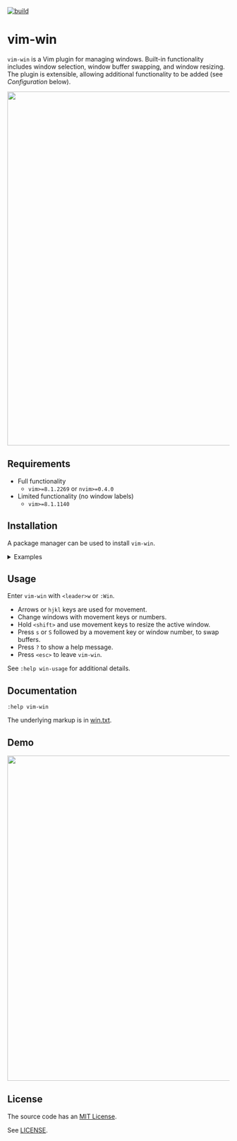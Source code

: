 [![build][badge_thumbnail]][badge_link]

# vim-win

`vim-win` is a Vim plugin for managing windows. Built-in functionality includes
window selection, window buffer swapping, and window resizing. The plugin is
extensible, allowing additional functionality to be added (see *Configuration*
below).

<img src="screenshot.png?raw=true" width="800"/>

## Requirements

* Full functionality
  - `vim>=8.1.2269` or `nvim>=0.4.0`
* Limited functionality (no window labels)
  - `vim>=8.1.1140`

## Installation

A package manager can be used to install `vim-win`.
<details><summary>Examples</summary><br>

* [Vim8 packages][vim8pack]:
  - `git clone https://github.com/dstein64/vim-win ~/.vim/pack/plugins/start/vim-win`
* [Vundle][vundle]:
  - Add `Plugin 'dstein64/vim-win'` to `~/.vimrc`
  - `:PluginInstall` or `$ vim +PluginInstall +qall`
* [Pathogen][pathogen]:
  - `git clone --depth=1 https://github.com/dstein64/vim-win ~/.vim/bundle/vim-win`
* [vim-plug][vimplug]:
  - Add `Plug 'dstein64/vim-win'` to `~/.vimrc`
  - `:PlugInstall` or `$ vim +PlugInstall +qall`
* [dein.vim][dein]:
  - Add `call dein#add('dstein64/vim-win')` to `~/.vimrc`
  - `:call dein#install()`
* [NeoBundle][neobundle]:
  - Add `NeoBundle 'dstein64/vim-win'` to `~/.vimrc`
  - Re-open vim or execute `:source ~/.vimrc`

</details>

## Usage

Enter `vim-win` with `<leader>w` or `:Win`.

* Arrows or `hjkl` keys are used for movement.
* Change windows with movement keys or numbers.
* Hold `<shift>` and use movement keys to resize the active window.
* Press `s` or `S` followed by a movement key or window number, to swap buffers.
* Press `?` to show a help message.
* Press `<esc>` to leave `vim-win`.

See `:help win-usage` for additional details.

## Documentation

```vim
:help vim-win
```

The underlying markup is in [win.txt](doc/win.txt).

## Demo

<img src="screencast.gif?raw=true" width="735"/>

License
-------

The source code has an [MIT License](https://en.wikipedia.org/wiki/MIT_License).

See [LICENSE](LICENSE).

[badge_link]: https://github.com/dstein64/vim-win/actions/workflows/build.yml
[badge_thumbnail]: https://github.com/dstein64/vim-win/actions/workflows/build.yml/badge.svg
[dein]: https://github.com/Shougo/dein.vim
[neobundle]: https://github.com/Shougo/neobundle.vim
[pathogen]: https://github.com/tpope/vim-pathogen
[vim8pack]: http://vimhelp.appspot.com/repeat.txt.html#packages
[vimplug]: https://github.com/junegunn/vim-plug
[vundle]: https://github.com/gmarik/vundle

